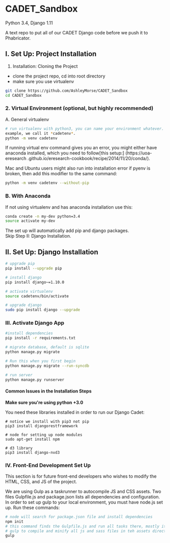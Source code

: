 # CADET_Sandbox
Python 3.4, Django 1.11

A text repo to put all of our CADET Django code before we push it to
Phabricator.

## I. Set Up: Project Installation 

1. Installation: Cloning the Project  
- clone the project repo, cd into root directory  
- make sure you use virtualenv    

```bash
git clone https://github.com/AshleyMorse/CADET_Sandbox  
cd CADET_Sandbox 
```

### 2. Virtual Environment (optional, but highly recommended)

A. General virtualenv 
```bash 
# run virtualenv with python3, you can name your environment whatever. This
example, we call it *cadetenv*.
python -m venv cadetenv   
```  
If running virtual env command gives you an error, you might either have 
anaconda installed, which you need to follow[this setup:]
(https://uoa-eresearch
.github.io/eresearch-cookbook/recipe/2014/11/20/conda/).

Mac and Ubuntu users might also run into installation error if pyenv is
broken, then add this modifier to the same command:

```bash
python -m venv cadetenv --without-pip 
```

### B. With Anaconda
If not using virtualenv and has anaconda installation use this:
```bash   
conda create -n my-dev python=3.4
source activate my-dev
```

The set up will automatically add pip and django packages.  
Skip Step II: Django Installation.

## II. Set Up: Django Installation  

```bash
# upgrade pip
pip install --upgrade pip

# install django 
pip install django~=1.10.0 

# activate virtualenv  
source cadetenv/bin/activate  

# upgrade django
sudo pip install django --upgrade 
```

### III. Activate Django App

```bash
#install dependencies
pip install -r requirements.txt

# migrate database, default is sqlite
python manage.py migrate 

# Run this when you first begin
python manage.py migrate --run-syncdb

# run server
python manage.py runserver
```

#### Common Issues in the Installation Steps  

**Make sure you're using python +3.0**  

You need these libraries installed in order to run our Django Cadet:  
```
# notice we install with pip3 not pip
pip3 install djangorestframework

# node for setting up node modules
sudo apt-get install npm

# d3 library
pip3 install django-nvd3

```

### IV. Front-End Development Set Up

This section is for future front-end developers who wishes to modify the HTML,
CSS, and JS of the project.

We are using Gulp as a taskrunner to autocompile JS and CSS assets.  Two files
Gulpfile.js and package.json lists all dependencies and configuration.  In
order to set up gulp to your local environment, you must have node.js set up.
Run these commands:

```bash
# node will search for package.json file and install dependencies
npm init
# this command finds the Gulpfile.js and run all tasks there, mostly it tells 
# gulp to compile and minify all js and sass files in teh assets directory
gulp

```







